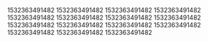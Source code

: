 1532363491482
1532363491482
1532363491482
1532363491482
1532363491482
1532363491482
1532363491482
1532363491482
1532363491482
1532363491482
1532363491482
1532363491482
1532363491482
1532363491482
1532363491482